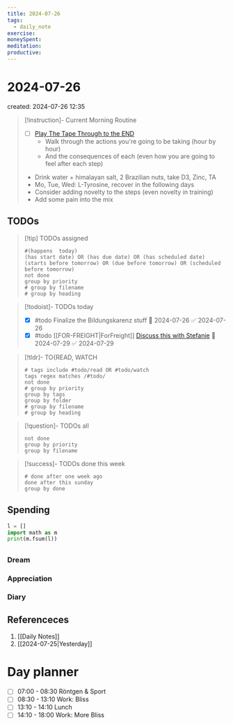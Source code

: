 ```yaml
---
title: 2024-07-26
tags:
  - daily_note
exercise: 
moneySpent: 
meditation:
productive:
---
```

# 2024-07-26
created: 2024-07-26 12:35

> [!instruction]- Current Morning Routine
> - [ ] [Play The Tape Through to the END](https://youtu.be/6CWq8wyS90o?si=FdqthmYdGg12ubuB)
> 	- Walk through the actions you're going to be taking (hour by hour)
> 	- And the consequences of each (even how you are going to feel after each step)
> - Drink water + himalayan salt, 2 Brazilian nuts, take D3, Zinc, TA
> - Mo, Tue, Wed: L-Tyrosine, recover in the following days
> - Consider adding novelty to the steps (even novelty in training)
> - Add some pain into the mix

## TODOs
>[!tip] TODOs assigned
> ```tasks
> #(happens  today)
> (has start date) OR (has due date) OR (has scheduled date)
> (starts before tomorrow) OR (due before tomorrow) OR (scheduled before tomorrow)
> not done
> group by priority
> # group by filename
> # group by heading
> ```

>[!todoist]- TODOs today
> - [x] #todo Finalize the Bildungskarenz stuff 🛫 2024-07-26 ✅ 2024-07-26
> - [x] #todo [[FOR-FREIGHT|ForFreight]] [Discuss this with Stefanie](hook://email/DU0PR09MB5973E4349A58360A3E5E495482B42%40DU0PR09MB5973.eurprd09.prod.outlook.com) 🛫 2024-07-29 ✅ 2024-07-29

>[!tldr]- TO{READ, WATCH
> ```tasks
> # tags include #todo/read OR #todo/watch 
> tags regex matches /#todo/
> not done
> # group by priority
> group by tags
> group by folder
> # group by filename
> # group by heading
> ```

>[!question]- TODOs all
> ```tasks
> not done
> group by priority
> group by filename
> ```

>[!success]- TODOs done this week
> ```tasks
> # done after one week ago
> done after this sunday
> group by done
>  ```

## Spending
```python
l = []
import math as m
print(m.fsum(l))
```

##
### Dream

### Appreciation

### Diary

## Referenceces
1. [[Daily Notes]]
2. [[2024-07-25|Yesterday]]

# Day planner

- [ ] 07:00 - 08:30 Röntgen & Sport
- [ ] 08:30 - 13:10 Work: Bliss
- [ ] 13:10 - 14:10 Lunch
- [ ] 14:10 - 18:00 Work: More Bliss